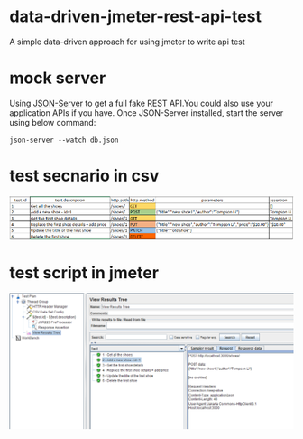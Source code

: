 
# data-driven-jmeter-rest-api-test
A simple data-driven approach for using jmeter to write api test

# mock server
Using [JSON-Server](https://github.com/typicode/json-server) to get a full fake REST API.You could also use your application APIs if you have.
Once JSON-Server installed, start the server using below command:
<pre><code>json-server --watch db.json</pre></code>

# test secnario in csv
<img src="resources/data.png">

# test script in jmeter
<img src="resources/result.png">


